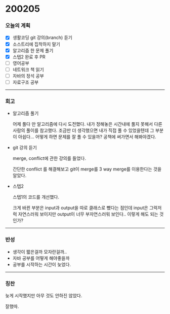 # 200205 

  

### 오늘의 계획

- [x] 생활코딩 git 강의(branch) 듣기
- [x] 소스트리에 집착하지 말기
- [x] 알고리즘 한 문제 풀기
- [x] 스텝2 완료 후 PR
- [ ] 영어공부
- [ ] 네트워크 책 읽기
- [ ] 자바의 정석 공부
- [ ] 자료구조 공부

---



### 회고

- 알고리즘 풀기

  어제 풀다 만 알고리즘에 다시 도전했다. 내가 정해놓은 시간내에 풀지 못해서 다른 사람의 풀이를 참고했다. 조금만 더 생각했으면 내가 직접 풀 수 있었을텐데 그 부분이 아쉽다... 어떻게 하면 문제를 잘 풀 수 있을까? 공책에 써가면서 해봐야겠다.

- git 강의 듣기

  merge, conflict에 관한 강의를 들었다. 

  간단한 conflict 를 해결해보고 git이 merge를 3 way merge를 이용한다는 것을 알았다. 

- 스텝2

  스텝1의 코드를 개선했다. 

  크게 바뀐 부분은 input과 output을 따로 클래스로 뺐다는 점인데 input은 그럭저럭 자연스러워 보이지만 output이 너무 부자연스러워 보인다.. 이렇게 해도 되는 것인가?

  

  

---



### 반성

- 생각이 짧은걸까 모자란걸까..
- 자바 공부를 어떻게 해야좋을까
- 공부를 시작하는 시간이 늦었다.

---



### 칭찬

늦게 시작했지만 아무 것도 안하진 않았다.

잘했따.





